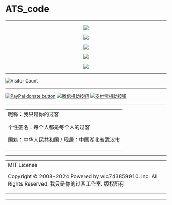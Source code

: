 # ATS_code

---

<p align="center">
  <img src="https://raw.github.ink/wlc743859910/ATS_code/master/img/1.webp">
</p>

<p align="center">
  <img src="https://raw.github.ink/wlc743859910/ATS_code/master/img/2.webp">
</p>

<p align="center">
  <img src="https://raw.github.ink/wlc743859910/ATS_code/master/img/3.webp">
</p>

<p align="center">
  <img src="https://raw.github.ink/wlc743859910/ATS_code/master/img/4.webp">
</p>

<p align="center">
  <img src="https://raw.github.ink/wlc743859910/ATS_code/master/img/5.webp">
</p>

---

![Visitor Count](https://profile-counter.glitch.me/{ATS_code}/count.svg)

---

[![PayPal donate button](https://img.shields.io/badge/PayPal-donate-green.svg)](https://paypal.me/)  [![微信捐助按钮](https://img.shields.io/badge/%E5%BE%AE%E4%BF%A1-%E5%90%91TA%E6%8D%90%E5%8A%A9-green.svg)](图片链接) [![支付宝捐助按钮](https://img.shields.io/badge/%E6%94%AF%E4%BB%98%E5%AE%9D-%E5%90%91TA%E6%8D%90%E5%8A%A9-green.svg)](图片链接)

---

<table>
    <tr>
        <td >
昵称：我只是你的过客

个性签名：每个人都是每个人的过客

国籍：中华人民共和国 / 现居：中国湖北省武汉市
        </center>
        </td>
    </tr>
</table>

---

<table>
    <tr>
        <td >
MIT License

Copyright © 2008-2024 Powered by wlc743859910. Inc. All Rights Reserved. 我只是你的过客工作室. 版权所有
        </center>
        </td>
    </tr>
</table>

---
